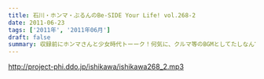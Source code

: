 ```yaml
---
title: 石川・ホンマ・ぶるんのBe-SIDE Your Life! vol.268-2
date: 2011-06-23
tags: ['2011年', '2011年06月']
draft: false
summary: 収録前にホンマさんと少女時代トーーク！何気に、クルマ等のBGMとしてたしなんでしまっているNAMAEです。韓国パワー＆クリエイティブにSHOXX！？NAMAE
---
```


http://project-phi.ddo.jp/ishikawa/ishikawa268_2.mp3

